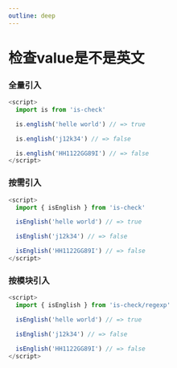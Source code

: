 ```yaml
---
outline: deep
---
```


# 检查value是不是英文

### 全量引入
```javascript
<script>
  import is from 'is-check'

  is.english('helle world') // => true

  is.english('j12k34') // => false

  is.english('HH1122GG89I') // => false
</script>
````
### 按需引入
```javascript
<script>
  import { isEnglish } from 'is-check'

  isEnglish('helle world') // => true

  isEnglish('j12k34') // => false

  isEnglish('HH1122GG89I') // => false
</script>
````
### 按模块引入
```javascript
<script>
  import { isEnglish } from 'is-check/regexp'

  isEnglish('helle world') // => true

  isEnglish('j12k34') // => false

  isEnglish('HH1122GG89I') // => false
</script>
````
